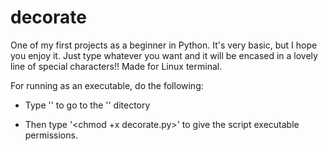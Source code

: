 # decorate
One of my first projects as a beginner in Python. It's very basic, but I hope you enjoy it. Just type whatever you want and it will be encased in a lovely line of special characters!! Made for Linux terminal.

For running as an executable, do the following:
* Type '<cd decorate>' to go to the '<decorate>' ditectory

* Then type '<chmod +x decorate.py>' to give the script executable permissions.

